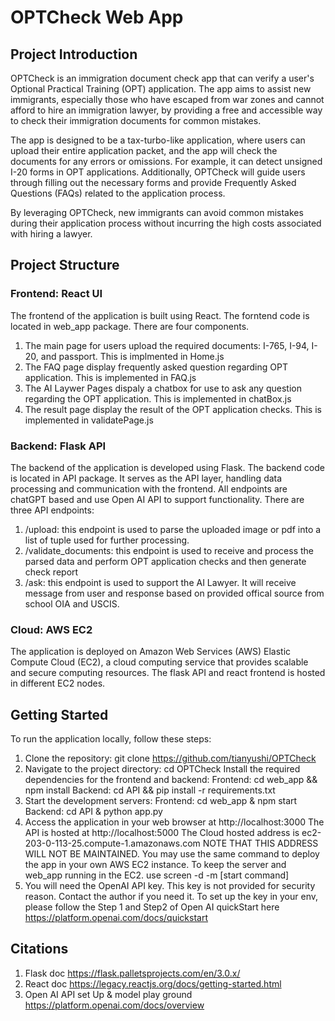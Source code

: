 # OPTCheck Web App

## Project Introduction
OPTCheck is an immigration document check app that can verify a user's Optional Practical Training (OPT) application. The app aims to assist new immigrants, especially those who have escaped from war zones and cannot afford to hire an immigration lawyer, by providing a free and accessible way to check their immigration documents for common mistakes.

The app is designed to be a tax-turbo-like application, where users can upload their entire application packet, and the app will check the documents for any errors or omissions. For example, it can detect unsigned I-20 forms in OPT applications. Additionally, OPTCheck will guide users through filling out the necessary forms and provide Frequently Asked Questions (FAQs) related to the application process.

By leveraging OPTCheck, new immigrants can avoid common mistakes during their application process without incurring the high costs associated with hiring a lawyer.

## Project Structure
### Frontend: React UI
The frontend of the application is built using React. The forntend code is located in web_app package. There are four components. 
1. The main page for users upload the required documents: I-765, I-94, I-20, and passport. This is implmented in Home.js 
2. The FAQ page display frequently asked question regarding OPT application. This is implemented in FAQ.js 
3. The AI Laywer Pages dispaly a chatbox for use to ask any question regarding the OPT application. This is implemented in chatBox.js
4. The result page display the result of the OPT application checks. This is implemented in validatePage.js 

### Backend: Flask API
The backend of the application is developed using Flask. The backend code is located in API package. It serves as the API layer, handling data processing and communication with the frontend. All endpoints are chatGPT based and use Open AI API to support functionality. There are three API endpoints:
1. /upload: this endpoint is used to parse the uploaded image or pdf into a list of tuple used for further processing.
2. /validate_documents: this endpoint is used to receive and process the parsed data and perform OPT application checks and then generate check report
3. /ask: this endpoint is used to support the AI Lawyer. It will receive message from user and response based on provided offical source from school OIA and USCIS. 

### Cloud: AWS EC2
The application is deployed on Amazon Web Services (AWS) Elastic Compute Cloud (EC2), a cloud computing service that provides scalable and secure computing resources. The flask API and react frontend is hosted in different EC2 nodes. 

## Getting Started
To run the application locally, follow these steps:

1. Clone the repository: git clone https://github.com/tianyushi/OPTCheck
2. Navigate to the project directory: cd OPTCheck
Install the required dependencies for the frontend and backend:
Frontend: cd web_app && npm install
Backend: cd API && pip install -r requirements.txt
3. Start the development servers:
Frontend: cd web_app & npm start
Backend: cd API & python app.py
4. Access the application in your web browser at http://localhost:3000
The API is hosted at http://localhost:5000
The Cloud hosted address is ec2-203-0-113-25.compute-1.amazonaws.com NOTE THAT THIS ADDRESS WILL NOT BE MAINTAINED. 
You may use the same command to deploy the app in your own AWS EC2 instance. 
To keep the server and web_app running in the EC2. use screen -d -m [start command]
5. You will need the OpenAI API key. This key is not provided for security reason. Contact the author if you need it. To set up the key in your env, please follow the Step 1 and Step2 of Open AI quickStart here https://platform.openai.com/docs/quickstart

## Citations 
1. Flask doc https://flask.palletsprojects.com/en/3.0.x/
2. React doc https://legacy.reactjs.org/docs/getting-started.html
3. Open AI API set Up & model play ground https://platform.openai.com/docs/overview